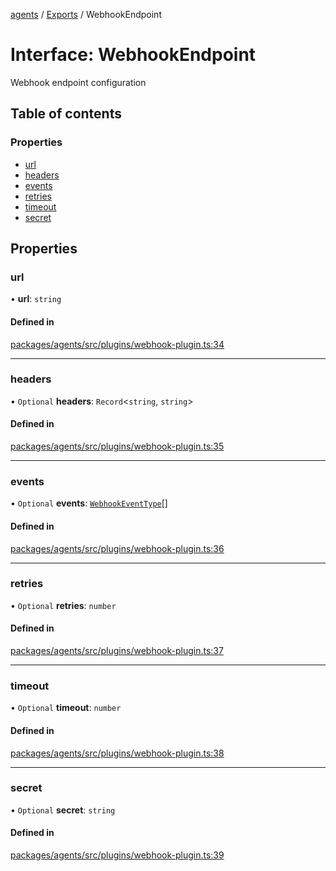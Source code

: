 <!-- 
 ⚠️  AUTO-GENERATED FILE - DO NOT EDIT MANUALLY
 This file is automatically generated by scripts/docs-generator.js
 To make changes, edit the source TypeScript files or update the generator script
-->

[agents](../../) / [Exports](../modules) / WebhookEndpoint

# Interface: WebhookEndpoint

Webhook endpoint configuration

## Table of contents

### Properties

- [url](WebhookEndpoint#url)
- [headers](WebhookEndpoint#headers)
- [events](WebhookEndpoint#events)
- [retries](WebhookEndpoint#retries)
- [timeout](WebhookEndpoint#timeout)
- [secret](WebhookEndpoint#secret)

## Properties

### url

• **url**: `string`

#### Defined in

[packages/agents/src/plugins/webhook-plugin.ts:34](https://github.com/woojubb/robota/blob/bdf92966fb2bc9eb8d5a633591fffc1261e7f0f5/packages/agents/src/plugins/webhook-plugin.ts#L34)

___

### headers

• `Optional` **headers**: `Record`\<`string`, `string`\>

#### Defined in

[packages/agents/src/plugins/webhook-plugin.ts:35](https://github.com/woojubb/robota/blob/bdf92966fb2bc9eb8d5a633591fffc1261e7f0f5/packages/agents/src/plugins/webhook-plugin.ts#L35)

___

### events

• `Optional` **events**: [`WebhookEventType`](../modules#webhookeventtype)[]

#### Defined in

[packages/agents/src/plugins/webhook-plugin.ts:36](https://github.com/woojubb/robota/blob/bdf92966fb2bc9eb8d5a633591fffc1261e7f0f5/packages/agents/src/plugins/webhook-plugin.ts#L36)

___

### retries

• `Optional` **retries**: `number`

#### Defined in

[packages/agents/src/plugins/webhook-plugin.ts:37](https://github.com/woojubb/robota/blob/bdf92966fb2bc9eb8d5a633591fffc1261e7f0f5/packages/agents/src/plugins/webhook-plugin.ts#L37)

___

### timeout

• `Optional` **timeout**: `number`

#### Defined in

[packages/agents/src/plugins/webhook-plugin.ts:38](https://github.com/woojubb/robota/blob/bdf92966fb2bc9eb8d5a633591fffc1261e7f0f5/packages/agents/src/plugins/webhook-plugin.ts#L38)

___

### secret

• `Optional` **secret**: `string`

#### Defined in

[packages/agents/src/plugins/webhook-plugin.ts:39](https://github.com/woojubb/robota/blob/bdf92966fb2bc9eb8d5a633591fffc1261e7f0f5/packages/agents/src/plugins/webhook-plugin.ts#L39)
